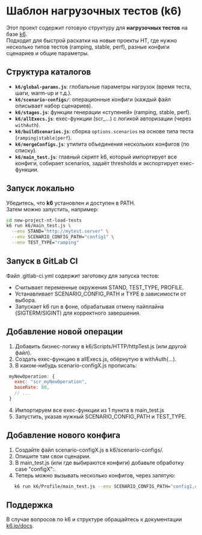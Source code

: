 # Шаблон нагрузочных тестов (k6)

Этот проект содержит готовую структуру для **нагрузочных тестов** на базе [k6](https://k6.io/).  
Подходит для быстрой раскатки на новые проекты НТ, где нужно несколько типов тестов (ramping, stable, perf), разные конфиги сценариев и общие параметры.

## Структура каталогов

- **`k6/global-params.js`**: глобальные параметры нагрузок (время теста, шаги, warm-up и т.д.).
- **`k6/scenario-configs/`**: операционные конфиги (каждый файл описывает набор сценариев).
- **`k6/stages.js`**: функции генерации «ступеней» (ramping, stable, perf).
- **`k6/allExecs.js`**: exec-функции (scr_...) с логикой авторизации (через `withAuth`).
- **`k6/buildScenarios.js`**: сборка `options.scenarios` на основе типа теста (`ramping|stable|perf`).
- **`k6/mergeConfigs.js`**: утилита объединения нескольких конфигов (по списку).
- **`k6/main_test.js`**: главный скрипт k6, который импортирует все конфиги, собирает scenarios, задаёт thresholds и экспортирует exec-функции.

## Запуск локально

Убедитесь, что **k6** установлен и доступен в PATH.  
Затем можно запустить, например:

```bash
cd new-project-nt-load-tests
k6 run k6/main_test.js \
  --env STAND="http://mytest.server" \
  --env SCENARIO_CONFIG_PATH="config1" \
  --env TEST_TYPE="ramping"
```
## Запуск в GitLab CI
Файл .gitlab-ci.yml содержит заготовку для запуска тестов:
- Считывает переменные окружения STAND, TEST_TYPE, PROFILE.
- Устанавливает SCENARIO_CONFIG_PATH и TYPE в зависимости от выбора.
- Запускает k6 run в фоне, обрабатывая отмену пайплайна (SIGTERM/SIGINT) для корректного завершения.

## Добавление новой операции

1. Добавить бизнес-логику в k6/Scripts/HTTP/httpTest.js (или другой файл).
2. Создать exec-функцию в allExecs.js, обёрнутую в withAuth(...).
3. В каком-нибудь scenario-configX.js прописать:
  ```js 
   myNewOperation: {
     exec: "scr_myNewOperation",
     baseRate: 80,
     // ...
   }
```

4. Импортируем все exec-функции из 1 пункта в main_test.js
5. Запустить, указав нужный SCENARIO_CONFIG_PATH и TEST_TYPE.

## Добавление нового конфига

1. Создайте файл scenario-configX.js в k6/scenario-configs/.
2. Опишите там свои сценарии.
3. В main_test.js (или где выбираются конфиги) добавьте обработку case "configX":.
4. Теперь можно вызывать несколько конфигов, через запятую:
   
```bash
   k6 run k6/Profile/main_test.js --env SCENARIO_CONFIG_PATH="config1,configX"
  ``` 

## Поддержка

В случае вопросов по k6 и структуре обращайтесь к документации [k6.io/docs](https://k6.io/docs).
